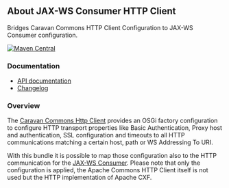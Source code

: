 ## About JAX-WS Consumer HTTP Client

Bridges Caravan Commons HTTP Client Configuration to JAX-WS Consumer configuration.

[![Maven Central](https://maven-badges.herokuapp.com/maven-central/io.wcm.caravan/io.wcm.caravan.jaxws.consumer-httpclient/badge.svg)](https://maven-badges.herokuapp.com/maven-central/io.wcm.caravan/io.wcm.caravan.jaxws.consumer-httpclient)


### Documentation

* [API documentation][apidocs]
* [Changelog][changelog]


[apidocs]: apidocs/
[changelog]: changes-report.html


### Overview

The [Caravan Commons Http Client][caravan-commons-httpclient] provides an OSGi factory configuration to configure HTTP transport properties like Basic Authentication, Proxy host and authentication, SSL configuration and timeouts to all HTTP communications matching a certain host, path or WS Addressing To URI.

With this bundle it is possible to map those configuration also to the HTTP communication for the [JAX-WS Consumer][jaxws-consumer]. Please note that only the configuration is applied, the Apache Commons HTTP Client itself is not used but the HTTP implementation of Apache CXF.


[jaxws-consumer]: ../consumer/
[caravan-commons-httpclient]: https://caravan.wcm.io/commons/httpclient/
